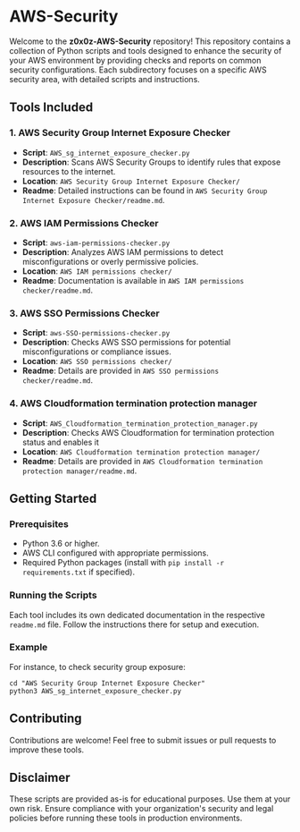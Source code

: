 # AWS-Security

Welcome to the **z0x0z-AWS-Security** repository! This repository contains a collection of Python scripts and tools designed to enhance the security of your AWS environment by providing checks and reports on common security configurations. Each subdirectory focuses on a specific AWS security area, with detailed scripts and instructions.


## Tools Included

### 1. **AWS Security Group Internet Exposure Checker**
- **Script**: `AWS_sg_internet_exposure_checker.py`
- **Description**: Scans AWS Security Groups to identify rules that expose resources to the internet.
- **Location**: `AWS Security Group Internet Exposure Checker/`
- **Readme**: Detailed instructions can be found in `AWS Security Group Internet Exposure Checker/readme.md`.

### 2. **AWS IAM Permissions Checker**
- **Script**: `aws-iam-permissions-checker.py`
- **Description**: Analyzes AWS IAM permissions to detect misconfigurations or overly permissive policies.
- **Location**: `AWS IAM permissions checker/`
- **Readme**: Documentation is available in `AWS IAM permissions checker/readme.md`.

### 3. **AWS SSO Permissions Checker**
- **Script**: `aws-SSO-permissions-checker.py`
- **Description**: Checks AWS SSO permissions for potential misconfigurations or compliance issues.
- **Location**: `AWS SSO permissions checker/`
- **Readme**: Details are provided in `AWS SSO permissions checker/readme.md`.

### 4. **AWS Cloudformation termination protection manager**
- **Script**: `AWS_Cloudformation_termination_protection_manager.py`
- **Description**: Checks AWS Cloudformation for termination protection status and enables it
- **Location**: `AWS Cloudformation termination protection manager/`
- **Readme**: Details are provided in `AWS Cloudformation termination protection manager/readme.md`.


## Getting Started

### Prerequisites
- Python 3.6 or higher.
- AWS CLI configured with appropriate permissions.
- Required Python packages (install with `pip install -r requirements.txt` if specified).

### Running the Scripts
Each tool includes its own dedicated documentation in the respective `readme.md` file. Follow the instructions there for setup and execution.

### Example
For instance, to check security group exposure:

	cd "AWS Security Group Internet Exposure Checker"   
	python3 AWS_sg_internet_exposure_checker.py



## Contributing
Contributions are welcome! Feel free to submit issues or pull requests to improve these tools.


## Disclaimer
These scripts are provided as-is for educational purposes. Use them at your own risk. Ensure compliance with your organization's security and legal policies before running these tools in production environments.
